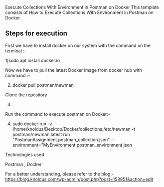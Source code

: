 Execute Collections With Environment in Postman on Docker
This template consists of How to Execute Collections With Environment in Postman on Docker.
 
## Steps for execution

First we have to install docker on our system with the command on the terminal :-

1)sudo apt install docker.io

Now we have to pull the latest Docker image from docker hub with command :- 

2) docker pull postman/newman
  
Clone the repository

3)    

Run the command to execute postman on Docker:-

4) sudo docker run -v /home/knoldus/Desktop/Docker/collections:/etc/newman -t postman/newman:latest run     "PostmanAssignment.postman_collection.json" --environment="MyEnvironment.postman_environment.json

Technologies used

Postman , Docker

For a better understanding, please refer to the blog:- https://blog.knoldus.com/wp-admin/post.php?post=158851&action=edit
